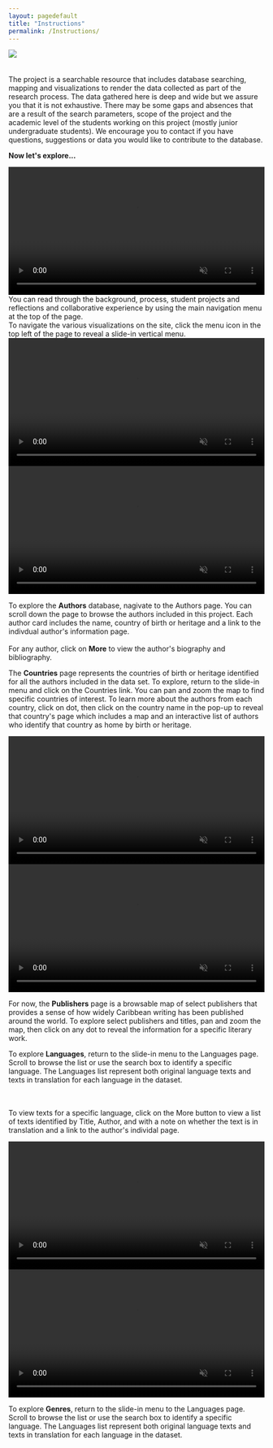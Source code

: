```yaml
---
layout: pagedefault
title: "Instructions"
permalink: /Instructions/
---
```


<div class="wordcloud">
<img src="{{ site.baseurl }}/assets/img/bannerinstruct.png"></div>
<div>
</div>
<br>
<br>
The project is a searchable resource that includes database searching, mapping and visualizations to render the data collected as part of the research process. The data gathered here is deep and wide but we assure you that it is not exhaustive. There may be some gaps and absences that are a result of the search parameters, scope of the project and the academic level of the students working on this project (mostly junior undergraduate students). We encourage you to contact if you have questions, suggestions or data you would like to contribute to the database.

**Now let's explore...**

<div class="instructions">
<div class="row">
<div class="col-sm-8">
<video width="100%" controls loop autoplay muted style="pointer-events: none;">
  <source src="{{ site.baseurl }}/assets/img/step1.mp4" type="video/mp4">
</video>
</div>
<div class="col-sm-4">
You can read through the background, process, student projects and reflections and collaborative experience by using the main navigation menu at the top of the page.  
</div>
</div>
</div>

<div class="instructions">
<div class="row">
<div class="col-sm-4">
To navigate the various visualizations on the site, click the menu icon in the top left of the page to reveal a slide-in vertical menu. 
</div>
<div class="col-sm-8">
<video width="100%" controls loop autoplay muted style="pointer-events: none;">
  <source src="{{ site.baseurl }}/assets/img/step2.mp4" type="video/mp4">
</video>
</div>
</div>
</div>

<div class="instructions">
<div class="row">
<div class="col-sm-8">
<video width="100%" controls loop autoplay muted style="pointer-events: none;">
  <source src="{{ site.baseurl }}/assets/img/step3.mp4" type="video/mp4">
</video>
</div>
<div class="col-sm-4">

To explore the __Authors__ database, nagivate to the Authors page. You can scroll down the page to browse the authors included in this project. Each author card includes the name, country of birth or heritage and a link to the indivdual author's information page.
<br> <br>
For any author, click on __More__ to view the author's biography and bibliography.  
</div>
</div>
</div>

 <div class="instructions">
<div class="row">
<div class="col-sm-4">

The __Countries__ page represents the countries of birth or heritage identified for all the authors included in the data set. To explore, return to the slide-in menu and click on the Countries link. You can pan and zoom the map to find specific countries of interest. To learn more about the authors from each country, click on dot, then click on the country name in the pop-up to reveal that country's page which includes a map and an interactive list of authors who identify that country as home by birth or heritage.

</div>
<div class="col-sm-8">
<video width="100%" controls loop autoplay muted style="pointer-events: none;">
  <source src="{{ site.baseurl }}/assets/img/step4.mp4" type="video/mp4">
</video>
</div>
</div>
</div>

 <div class="instructions">
<div class="row">
<div class="col-sm-8">
<video width="100%" controls loop autoplay muted style="pointer-events: none;">
  <source src="{{ site.baseurl }}/assets/img/step5.mp4" type="video/mp4">
</video>
</div>
<div class="col-sm-4">

For now, the __Publishers__ page is a browsable map of select publishers that provides a sense of how widely Caribbean writing has been published around the world. To explore select publishers and titles, pan and zoom the map, then click on any dot to reveal the information for a specific literary work.

</div>
</div>
</div>

 <div class="instructions">
<div class="row">
<div class="col-sm-4">

To explore __Languages__, return to the slide-in menu to the Languages page. Scroll to browse the list or use the search box to identify a specific language. The Languages list represent both original language texts and texts in translation for each language in the dataset.

<br><br>
To view texts for a specific language, click on the More button to view a list of texts identified by Title, Author, and with a note on whether the text is in translation and a link to the author's individal page.

</div>
<div class="col-sm-8">
<video width="100%" controls loop autoplay muted style="pointer-events: none;">
  <source src="{{ site.baseurl }}/assets/img/step6.mp4" type="video/mp4">
</video>
</div>
</div>
</div>


  <div class="instructions">
<div class="row">
<div class="col-sm-8">
<video width="100%" controls loop autoplay muted style="pointer-events: none;">
  <source src="{{ site.baseurl }}/assets/img/step7.mp4" type="video/mp4">
</video>
</div>
<div class="col-sm-4">

 To explore __Genres__, return to the slide-in menu to the Languages page. Scroll to browse the list or use the search box to identify a specific language. The Languages list represent both original language texts and texts in translation for each language in the dataset.

</div>
</div>
</div>

